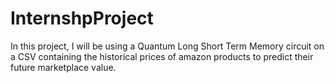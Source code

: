 # InternshpProject
In this project, I will be using a Quantum Long Short Term Memory circuit on a CSV containing the historical prices of amazon products to predict their future marketplace value.
